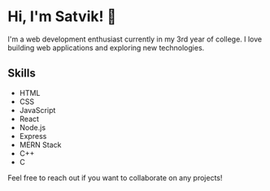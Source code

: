 # Hi, I'm Satvik! 👋

I'm a web development enthusiast currently in my 3rd year of college. I love building web applications and exploring new technologies.

## Skills
- HTML
- CSS
- JavaScript
- React
- Node.js
- Express
- MERN Stack
- C++
- C

Feel free to reach out if you want to collaborate on any projects!
